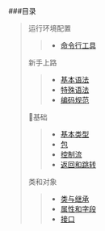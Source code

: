 ###目录

> 运行环境配置
> > * [命令行工具](https://github.com/RxKotlin/KotlinChina/wiki/使用命令行工具编译Kotlin代码)
>
> 新手上路
> 
> > * [基本语法](https://github.com/RxKotlin/KotlinChina/wiki/基本语法)
> > * [特殊语法](https://github.com/RxKotlin/KotlinChina/wiki/特殊语法)
> > * [编码规范](https://github.com/RxKotlin/KotlinChina/wiki/编码规范)
> 
> 基础
> > * [基本类型](https://github.com/RxKotlin/KotlinChina/wiki/基本类型)
> > * [包](https://github.com/RxKotlin/KotlinChina/wiki/包)
> > * [控制流](https://github.com/RxKotlin/KotlinChina/wiki/控制流)
> > * [返回和跳转](https://github.com/RxKotlin/KotlinChina/wiki/返回和跳转)
>
> 类和对象
> > * [类与继承](https://github.com/RxKotlin/KotlinChina/wiki/类与继承)
> > * [属性和字段](https://github.com/RxKotlin/KotlinChina/wiki/属性和字段)
> > * [接口](https://github.com/RxKotlin/KotlinChina/wiki/接口)